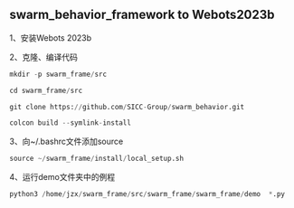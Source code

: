 ## swarm_behavior_framework to Webots2023b

1、安装Webots 2023b

2、克隆、编译代码

```python
mkdir -p swarm_frame/src

cd swarm_frame/src

git clone https://github.com/SICC-Group/swarm_behavior.git

colcon build --symlink-install

```

3、向~/.bashrc文件添加source

```python
source ~/swarm_frame/install/local_setup.sh
```

4、运行demo文件夹中的例程

```python
python3 /home/jzx/swarm_frame/src/swarm_frame/swarm_frame/demo  *.py
```
